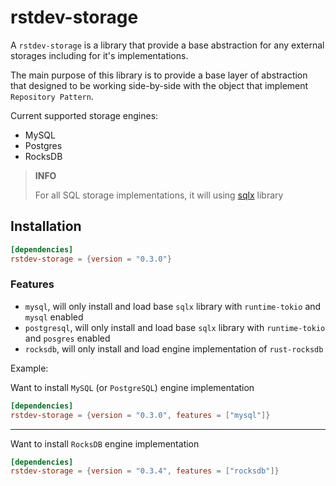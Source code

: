 # rstdev-storage

A `rstdev-storage` is a library that provide a base abstraction for any
external storages including for it's implementations. 

The main purpose of this library is to provide a base layer of abstraction
that designed to be working side-by-side with the object that implement `Repository Pattern`.

Current supported storage engines:

- MySQL
- Postgres
- RocksDB

> **INFO**
>
> For all SQL storage implementations, it will using [sqlx](https://crates.io/crates/sqlx) library

## Installation

```toml
[dependencies]
rstdev-storage = {version = "0.3.0"}
```

### Features

- `mysql`, will only install and load base `sqlx` library with `runtime-tokio` and `mysql` enabled
- `postgresql`, will only install and load base `sqlx` library with `runtime-tokio` and `posgres` enabled
- `rocksdb`, will only install and load engine implementation of `rust-rocksdb` 

Example:

Want to install `MySQL` (or `PostgreSQL`) engine implementation

```toml
[dependencies]
rstdev-storage = {version = "0.3.0", features = ["mysql"]}
```

---

Want to install `RocksDB` engine implementation

```toml
[dependencies]
rstdev-storage = {version = "0.3.4", features = ["rocksdb"]}
```